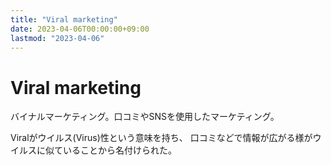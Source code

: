 ```yaml
---
title: "Viral marketing"
date: 2023-04-06T00:00:00+09:00
lastmod: "2023-04-06"
---
```

# Viral marketing

バイナルマーケティング。口コミやSNSを使用したマーケティング。

Viralがウイルス(Virus)性という意味を持ち、
口コミなどで情報が広がる様がウイルスに似ていることから名付けられた。